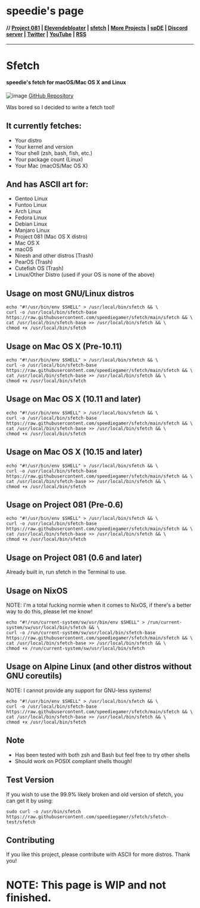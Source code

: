# speedie's page

#### // [Project 081](https://p081.github.io) | [Elevendebloater](https://spdgmr.github.io/elevendebloater) | [sfetch](https://spdgmr.github.io/sfetch) | [More Projects](https://spdgmr.github.io/projects) | [spDE](https://spdgmr.github.io/spde) | [Discord server](https://ffdiscord.github.io) | [Twitter](https://nitter.net/spdgmr) | [YouTube](https://invidious.namazso.eu/speedie) | [RSS](https://raw.githubusercontent.com/spdgmr/posts/main/rss.xml)
--------------
# Sfetch

#### speedie's fetch for macOS/Mac OS X and Linux

![image](https://user-images.githubusercontent.com/71722170/156442168-6a99c710-cf0f-4877-ba3f-f6806c5e0364.png)
[GitHub Repository](https://github.com/speediegamer/sfetch)

Was bored so I decided to write a fetch tool! 

## It currently fetches:
- Your distro
- Your kernel and version
- Your shell (zsh, bash, fish, etc.)
- Your package count (Linux)
- Your Mac (macOS/Mac OS X)

## And has ASCII art for:
- Gentoo Linux
- Funtoo Linux
- Arch Linux
- Fedora Linux
- Debian Linux
- Manjaro Linux
- Project 081 (Mac OS X distro)
- Mac OS X
- macOS
- Niresh and other distros (Trash)
- PearOS (Trash)
- Cutefish OS (Trash)
- Linux/Other Distro (used if your OS is none of the above)

## Usage on most GNU/Linux distros

    echo "#!/usr/bin/env $SHELL" > /usr/local/bin/sfetch && \ 
    curl -o /usr/local/bin/sfetch-base https://raw.githubusercontent.com/speediegamer/sfetch/main/sfetch && \
    cat /usr/local/bin/sfetch-base >> /usr/local/bin/sfetch && \
    chmod +x /usr/local/bin/sfetch

## Usage on Mac OS X (Pre-10.11)

    echo "#!/usr/bin/env $SHELL" > /usr/local/bin/sfetch && \ 
    curl -o /usr/local/bin/sfetch-base https://raw.githubusercontent.com/speediegamer/sfetch/main/sfetch && \
    cat /usr/local/bin/sfetch-base >> /usr/local/bin/sfetch && \
    chmod +x /usr/local/bin/sfetch

## Usage on Mac OS X (10.11 and later)

    echo "#!/usr/bin/env $SHELL" > /usr/local/bin/sfetch && \ 
    curl -o /usr/local/bin/sfetch-base https://raw.githubusercontent.com/speediegamer/sfetch/main/sfetch && \
    cat /usr/local/bin/sfetch-base >> /usr/local/bin/sfetch && \
    chmod +x /usr/local/bin/sfetch

## Usage on Mac OS X (10.15 and later)

    echo "#!/usr/bin/env $SHELL" > /usr/local/bin/sfetch && \ 
    curl -o /usr/local/bin/sfetch-base https://raw.githubusercontent.com/speediegamer/sfetch/main/sfetch && \
    cat /usr/local/bin/sfetch-base >> /usr/local/bin/sfetch && \
    chmod +x /usr/local/bin/sfetch

## Usage on Project 081 (Pre-0.6)

    echo "#!/usr/bin/env $SHELL" > /usr/local/bin/sfetch && \ 
    curl -o /usr/local/bin/sfetch-base https://raw.githubusercontent.com/speediegamer/sfetch/main/sfetch && \
    cat /usr/local/bin/sfetch-base >> /usr/local/bin/sfetch && \
    chmod +x /usr/local/bin/sfetch

## Usage on Project 081 (0.6 and later)
Already built in, run sfetch in the Terminal to use.

## Usage on NixOS
NOTE: I'm a total fucking normie when it comes to NixOS, if there's a better way to do this, please let me know!

    echo "#!/run/current-system/sw/usr/bin/env $SHELL" > /run/current-system/sw/usr/local/bin/sfetch && \
    curl -o /run/current-system/sw/usr/local/bin/sfetch-base https://raw.githubusercontent.com/speediegamer/sfetch/main/sfetch && \
    cat /usr/local/bin/sfetch-base >> /usr/local/bin/sfetch && \
    chmod +x /run/current-system/sw/usr/local/bin/sfetch

## Usage on Alpine Linux (and other distros without GNU coreutils)
NOTE: I cannot provide any support for GNU-less systems!

    echo "#!/usr/bin/env $SHELL" > /usr/local/bin/sfetch && \ 
    curl -o /usr/local/bin/sfetch-base https://raw.githubusercontent.com/speediegamer/sfetch/main/sfetch && \
    cat /usr/local/bin/sfetch-base >> /usr/local/bin/sfetch && \
    chmod +x /usr/local/bin/sfetch

## Note
- Has been tested with both zsh and Bash but feel free to try other shells
- Should work on POSIX compliant shells though!

## Test Version

If you wish to use the 99.9% likely broken and old version of sfetch, you can get it by using:

    sudo curl -o /usr/bin/sfetch https://raw.githubusercontent.com/speediegamer/sfetch/sfetch-test/sfetch

## Contributing

If you like this project, please contribute with ASCII for more distros. Thank you!

# NOTE: This page is WIP and not finished.
